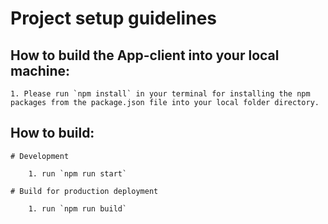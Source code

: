 # Project setup guidelines

## How to build the App-client into your local machine:

	1. Please run `npm install` in your terminal for installing the npm packages from the package.json file into your local folder directory.


## How to build:

	# Development

		1. run `npm run start`

	# Build for production deployment

		1. run `npm run build`
